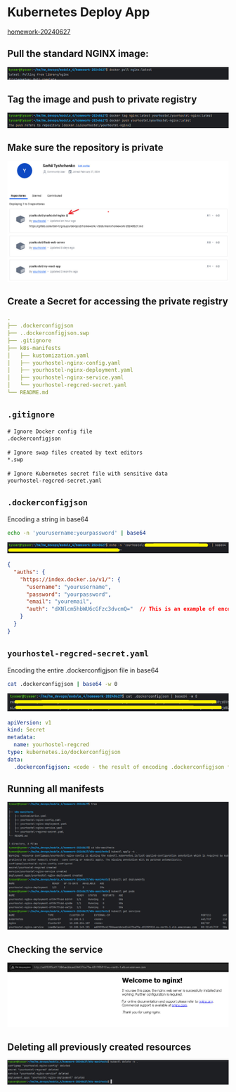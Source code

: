 # Kubernetes Deploy App

[homework-20240627](https://gitlab.com/dan-it/groups/devops2/homework/-/blob/main/homework-20240627.md)
## Pull the standard NGINX image:
![kub_5 (1).jpg](screenshots%2Fkub_5%20%281%29.jpg)
## Tag the image and push to private registry
![kub_5 (2).jpg](screenshots%2Fkub_5%20%282%29.jpg)
## Make sure the repository is private
![kub_5 (3).jpg](screenshots%2Fkub_5%20%283%29.jpg)
## 

## Create a Secret for accessing the private registry
```yaml
.
├── .dockerconfigjson
├── ..dockerconfigjson.swp
├── .gitignore
├── k8s-manifests
│   ├── kustomization.yaml
│   ├── yourhostel-nginx-config.yaml
│   ├── yourhostel-nginx-deployment.yaml
│   ├── yourhostel-nginx-service.yaml
│   └── yourhostel-regcred-secret.yaml
└── README.md
```
## `.gitignore`
```gitignore
# Ignore Docker config file
.dockerconfigjson

# Ignore swap files created by text editors
*.swp

# Ignore Kubernetes secret file with sensitive data
yourhostel-regcred-secret.yaml
```
## `.dockerconfigjson`

Encoding a string in base64
```bash
echo -n 'yourusername:yourpassword' | base64
```
![kub_5 (4).jpg](screenshots%2Fkub_5%20%284%29.jpg)
```json
{
  "auths": {
    "https://index.docker.io/v1/": {
      "username": "yourusername",
      "password": "yourpassword",
      "email": "youremail",
      "auth": "dXNlcm5hbWU6cGFzc3dvcmQ="  // This is an example of encoding a string in base64
    }
  }
}
```
## `yourhostel-regcred-secret.yaml`
Encoding the entire .dockerconfigjson file in base64
```bash
cat .dockerconfigjson | base64 -w 0
```
![kub_5 (5).jpg](screenshots%2Fkub_5%20%285%29.jpg)
```yaml
apiVersion: v1
kind: Secret
metadata:
  name: yourhostel-regcred
type: kubernetes.io/dockerconfigjson
data:
  .dockerconfigjson: <code - the result of encoding .dockerconfigjson file in base64>
```
## Running all manifests
![kub_5 (6).jpg](screenshots%2Fkub_5%20%286%29.jpg)
## Checking the service
![kub_5 (7).jpg](screenshots%2Fkub_5%20%287%29.jpg)
## Deleting all previously created resources
![kub_5 (8).jpg](screenshots%2Fkub_5%20%288%29.jpg)